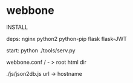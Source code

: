 # webbone

INSTALL

deps:
  nginx
  python2
  python-pip
    flask
    flask-JWT

start:
  python ./tools/serv.py

webbone.conf
   /  - > root html dir

./js/json2db.js
  url -> hostname 


